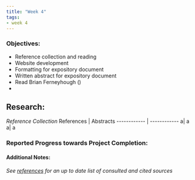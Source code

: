 ```yaml
---
title: "Week 4"
tags:
- week 4
---
```


### Objectives: 
- Reference collection and reading
- Website development
- Formatting for expository document
- Written abstract for expository document
- Read Brian Ferneyhough ()
- 

## Research:
_Reference Collection_
References | Abstracts
------------ | ------------
a| a
a| a





### Reported Progress towards Project Completion:


#### Additional Notes:

*See [references](/notes/vault/references.md) for an up to date list of consulted and cited sources*
